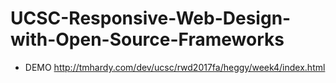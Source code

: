 # UCSC-Responsive-Web-Design-with-Open-Source-Frameworks

- DEMO http://tmhardy.com/dev/ucsc/rwd2017fa/heggy/week4/index.html